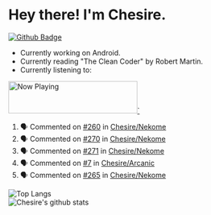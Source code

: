 # Hey there! I'm Chesire.

[![Github Badge](https://img.shields.io/badge/-Github-000?style=flat-square&logo=Github&logoColor=white&link=https://github.com/chesire)](https://github.com/chesire)


* Currently working on Android.
* Currently reading "The Clean Coder" by Robert Martin.
* Currently listening to: 
<a href="https://natemoo-re-iirbxe7wf.vercel.app/now-playing?open">
    <img src="https://natemoo-re-iirbxe7wf.vercel.app/now-playing" width="256" height="64" alt="Now Playing">`
</a>  

<!--START_SECTION:activity-->
1. 🗣 Commented on [#260](https://github.com//Chesire/Nekome/issues/260) in [Chesire/Nekome](https://github.com//Chesire/Nekome)
2. 🗣 Commented on [#270](https://github.com//Chesire/Nekome/issues/270) in [Chesire/Nekome](https://github.com//Chesire/Nekome)
3. 🗣 Commented on [#271](https://github.com//Chesire/Nekome/issues/271) in [Chesire/Nekome](https://github.com//Chesire/Nekome)
4. 🗣 Commented on [#7](https://github.com//Chesire/Arcanic/issues/7) in [Chesire/Arcanic](https://github.com//Chesire/Arcanic)
5. 🗣 Commented on [#265](https://github.com//Chesire/Nekome/issues/265) in [Chesire/Nekome](https://github.com//Chesire/Nekome)
<!--END_SECTION:activity-->


![Top Langs](https://github-readme-stats.vercel.app/api/top-langs/?username=chesire&theme=tokyonight)  
![Chesire's github stats](https://github-readme-stats.vercel.app/api?username=chesire&show_icons=true&theme=tokyonight)
